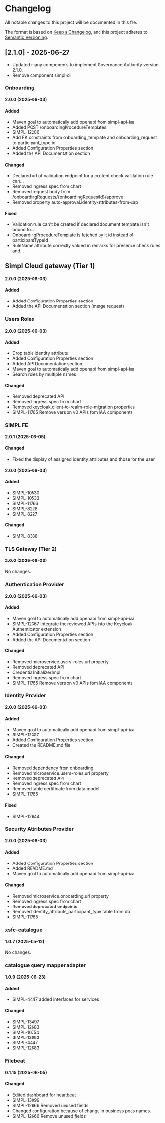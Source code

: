 # Changelog
All notable changes to this project will be documented in this file.

The format is based on [Keep a Changelog](https://keepachangelog.com/en/1.0.0/),
and this project adheres to [Semantic Versioning](https://semver.org/spec/v2.0.0.html).

## [2.1.0] - 2025-06-27
- Updated many components to implement Governance Authority version 2.1.0.
- Remove component simpl-cli


### Onboarding

#### 2.0.0 (2025-06-03)

#### Added
- Maven goal to automatically add openapi from simpl-api-iaa 
- Added POST /onboardingProcedureTemplates
- SIMPL-12206
- Add FK constraints from onboarding_template and onboarding_request to participant_type.id
- Added Configuration Properties section
- Added the API Documentation section

#### Changed
- Declared url of validation endpoint for a content check validation rule can... 
- Removed ingress spec from chart
- Removed request body from /onboardingRequests/{onboardingRequestId}/approve
- Removed property auto-approval.identity-attributes-from-sap

#### Fixed
- Validation rule can't be created if declared document template isn't bound to...
- OnboardingProcedureTemplate is fetched by it id instead of participantTypeId
- RuleName attribute correctly valued in remarks for presence check rules and... 


## Simpl Cloud gateway (Tier 1)

#### 2.0.0 (2025-06-03)

#### Added
- Added Configuration Properties section
- Added the API Documentation section (merge request)


### Users Roles

#### 2.0.0 (2025-06-03)

#### Added
- Drop table identity attribute
- Added Configuration Properties section
- Added API Documentation section
- Maven goal to automatically add openapi from simpl-api-iaa
- Search roles by multiple names

#### Changed
- Removed deprecated API
- Removed ingress spec from chart
- Removed keycloak.client-to-realm-role-migration properties
- SIMPL-11765 Remove version v0 APIs fom IAA components


### SIMPL FE

#### 2.0.1 (2025-06-05)

#### Changed
- Fixed the display of assigned identity attributes and those for the user

#### 2.0.0 (2025-06-03)

#### Added
- SIMPL-10530
- SIMPL-10533
- SIMPL-11766
- SIMPL-8228
- SIMPL-8227

#### Changed
- SIMPL-8338


### TLS Gateway (Tier 2)

#### 2.0.0 (2025-06-03)
No changes.


### Authentication Provider

#### 2.0.0 (2025-06-03)

#### Added
- Maven goal to automatically add openapi from simpl-api-iaa
- SIMPL-12367 Integrate the reviewed APIs into the Keycloak Authenticator extension
- Added Configuration Properties section
- Added the API Documentation section

#### Changed
- Removed microservice.users-roles.url property
- Removed deprecated API
- CredentialInitializerImpl
- Removed ingress spec from chart
- SIMPL-11765 Remove version v0 APIs fom IAA components


### Identity Provider

#### 2.0.0 (2025-06-03)

#### Added
- Maven goal to automatically add openapi from simpl-api-iaa
- SIMPL-12357
- Added Configuration Properties section
- Created the README.md file

#### Changed
- Removed dependency from onboarding
- Removed microservice.users-roles.url property
- Removed deprecated API
- Removed ingress spec from chart
- Removed table certificate from data model
- SIMPL-11765

#### Fixed
- SIMPL-12644


### Security Attributes Provider

#### 2.0.0 (2025-06-03)

#### Added
- Added Configuration Properties section
- Added README.md
- Maven goal to automatically add openapi from simpl-api-iaa

#### Changed
- Removed microservice.onboarding.url property
- Removed ingress spec from chart
- Removed deprecated endpoints
- Removed identity_attribute_participant_type table from db
- SIMPL-11765


### xsfc-catalogue

#### 1.0.7 (2025-05-12)
No changes.


### catalogue query mapper adapter

#### 1.0.9 (2025-06-23)

#### Added
- SIMPL-4447 added interfaces for services

#### Changed
- SIMPL-13497
- SIMPL-12683
- SIMPL-10754
- SIMPL-12683
- SIMPL-4447
- SIMPL-12683


### Filebeat

#### 0.1.15 (2025-06-05)

#### Changed
- Edited dashboard for heartbeat
- SIMPL-13099
- SIMPL-12666 Removed unused fields
- Changed configuration because of change in business pods names.
- SIMPL-12666 Remove unused fields
